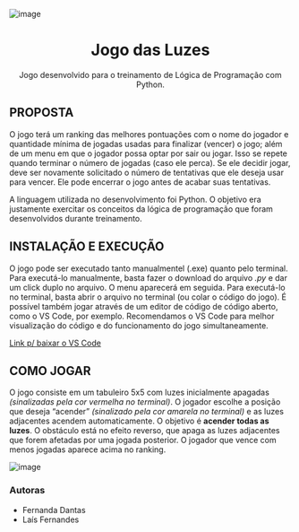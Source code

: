 <p align="center">
  
 ![image](https://user-images.githubusercontent.com/65668818/139310254-b4b20342-e237-4340-957c-1f9564a0ce76.png)

</p>

<h1 align="center">Jogo das Luzes</h1>
<p align="center">Jogo desenvolvido para o treinamento de Lógica de Programação com Python.</p>

## PROPOSTA

O jogo terá um ranking das melhores pontuações com o nome do jogador e quantidade mínima de jogadas usadas para finalizar (vencer) o jogo; além de um menu em que o jogador possa optar por sair ou jogar. Isso se repete quando terminar o número de jogadas (caso ele perca). Se ele decidir jogar, deve ser novamente solicitado o número de tentativas que ele deseja usar para vencer. Ele pode encerrar o jogo antes de acabar suas tentativas.

A linguagem utilizada no desenvolvimento foi Python. O objetivo era justamente exercitar os conceitos da lógica de programação que foram desenvolvidos durante treinamento. 

## INSTALAÇÃO E EXECUÇÃO

O jogo pode ser executado tanto manualmentel (.exe) quanto pelo terminal. 
Para executá-lo manualmente, basta fazer o download do arquivo *.py* e dar um click duplo no arquivo. O menu aparecerá em seguida. 
Para executá-lo no terminal, basta abrir o arquivo no terminal (ou colar o código do jogo). É possível também jogar através de um editor de código de código aberto, como o VS Code, por exemplo.
Recomendamos o VS Code para melhor visualização do código e do funcionamento do jogo simultaneamente.

[Link p/ baixar o VS Code ](https://code.visualstudio.com/download)

## COMO JOGAR 

O jogo consiste em um tabuleiro 5x5 com luzes inicialmente apagadas *(sinalizadas pela cor vermelha no terminal)*. O jogador escolhe a posição que deseja “acender” *(sinalizado pela cor amarela no terminal)* e as luzes adjacentes acendem automaticamente. 
O objetivo é **acender todas as luzes**. O obstáculo está no efeito reverso, que apaga as luzes adjacentes que forem afetadas por uma jogada posterior. 
O jogador que vence com menos jogadas aparece acima no ranking. 


![image](https://user-images.githubusercontent.com/65668818/139275921-7ce4e801-da55-4469-a8c5-f14ce1c0e3b0.png)

### Autoras
- Fernanda Dantas
- Laís Fernandes
